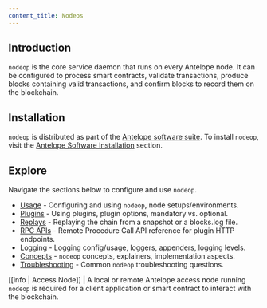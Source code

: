 ```yaml
---
content_title: Nodeos
---
```


## Introduction

`nodeop` is the core service daemon that runs on every Antelope node. It can be configured to process smart contracts, validate transactions, produce blocks containing valid transactions, and confirm blocks to record them on the blockchain.

## Installation

`nodeop` is distributed as part of the [Antelope software suite](https://github.com/AntelopeIO/leap). To install `nodeop`, visit the [Antelope Software Installation](../00_install/index.md) section.

## Explore

Navigate the sections below to configure and use `nodeop`.

* [Usage](02_usage/index.md) - Configuring and using `nodeop`, node setups/environments.
* [Plugins](03_plugins/index.md) - Using plugins, plugin options, mandatory vs. optional.
* [Replays](04_replays/index.md) - Replaying the chain from a snapshot or a blocks.log file.
* [RPC APIs](05_rpc_apis/index.md) - Remote Procedure Call API reference for plugin HTTP endpoints.
* [Logging](06_logging/index.md) - Logging config/usage, loggers, appenders, logging levels.
* [Concepts](07_concepts/index.md) - `nodeop` concepts, explainers, implementation aspects.
* [Troubleshooting](08_troubleshooting/index.md) - Common `nodeop` troubleshooting questions.

[[info | Access Node]]
| A local or remote Antelope access node running `nodeop` is required for a client application or smart contract to interact with the blockchain.
